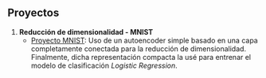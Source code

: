 ## Proyectos

1. **Reducción de dimensionalidad - MNIST**
   - [Proyecto MNIST](./DimensionalityReduction-MNIST): Uso de un autoencoder simple basado en una capa completamente conectada para la reducción de dimensionalidad. Finalmente, dicha representación compacta la usé para entrenar el modelo de clasificación *Logistic Regression*.
